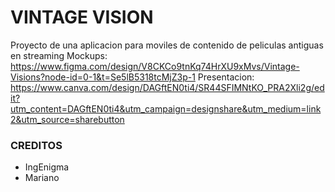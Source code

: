 # VINTAGE VISION

Proyecto de una aplicacion para moviles de contenido de peliculas antiguas en streaming
Mockups: https://www.figma.com/design/V8CKCo9tnKq74HrXU9xMvs/Vintage-Visions?node-id=0-1&t=Se5lB5318tcMjZ3p-1
Presentacion: https://www.canva.com/design/DAGftEN0ti4/SR44SFIMNtKO_PRA2Xli2g/edit?utm_content=DAGftEN0ti4&utm_campaign=designshare&utm_medium=link2&utm_source=sharebutton

### CREDITOS
- IngEnigma
- Mariano
